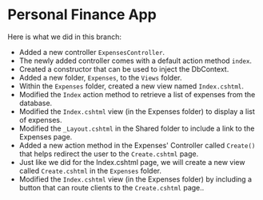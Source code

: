 # Personal Finance App

Here is what we did in this branch:

- Added a new controller `ExpensesController`.
- The newly added controller comes with a default action method `index`.
- Created a constructor that can be used to inject the DbContext.
- Added a new folder, `Expenses`, to the `Views` folder.
- Within the `Expenses` folder, created a new view named `Index.cshtml`.
- Modified the `Index` action method to retrieve a list of expenses from the database.
- Modified the `Index.cshtml` view (in the Expenses folder) to display a list of expenses.
- Modified the `_Layout.cshtml` in the Shared folder to include a link to the Expenses page.
- Added a new action method in the Expenses' Controller called `Create()` that helps redirect the user to the `Create.cshtml` page.
- Just like we did for the Index.cshtml page, we will create a new view called `Create.cshtml` in the `Expenses` folder.
- Modified the `Index.cshtml` view (in the Expenses folder) by including a button that can route clients to the `Create.cshtml` page..